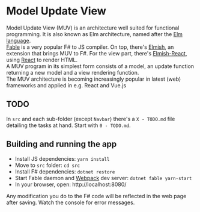 # Model Update View

Model Update View (MUV) is an architecture well suited for functional programming. 
It is also known as Elm architecture, named after the [Elm language](http://elm-lang.org/).  
[Fable](http://fable.io/) is a very popular F# to JS compiler. On top, there's [Elmish](https://fable-elmish.github.io/elmish/), an extension that brings MUV to F#. 
For the view part, there's [Elmish-React](https://fable-elmish.github.io/react/), using [React](https://facebook.github.io/react/) to render HTML.  
A MUV program in its simplest form consists of a model, an update function returning a new model and a view rendering function.  
The MUV architecture is becoming increasingly popular in latest (web) frameworks and applied in e.g. React and Vue.js

## TODO

In `src` and each sub-folder (except `Navbar`) there's a `X - TODO.md` file detailing the tasks at hand. Start with `0 - TODO.md`.

## Building and running the app

* Install JS dependencies: `yarn install`
* Move to `src` folder: `cd src`
* Install F# dependencies: `dotnet restore`
* Start Fable daemon and [Webpack](https://webpack.js.org/) dev server: `dotnet fable yarn-start`
* In your browser, open: http://localhost:8080/

Any modification you do to the F# code will be reflected in the web page after saving. Watch the console for error messages.